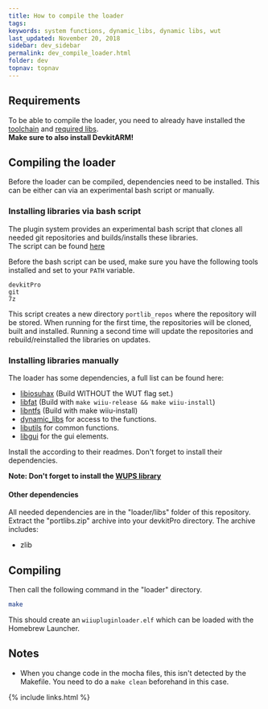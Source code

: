 ```yaml
---
title: How to compile the loader
tags: 
keywords: system functions, dynamic_libs, dynamic libs, wut
last_updated: November 20, 2018
sidebar: dev_sidebar
permalink: dev_compile_loader.html
folder: dev
topnav: topnav
---
```


## Requirements
To be able to compile the loader, you need to already have installed the [toolchain](dev_toolchain_setup) 
and [required libs](dev_required_libraries).  
**Make sure to also install DevkitARM!**

## Compiling the loader
Before the loader can be compiled, dependencies need to be installed. This can be either can via an experimental bash script or manually.

### Installing libraries via bash script
The plugin system provides an experimental bash script that clones all needed git repositories and builds/installs these libraries.  
The script can be found [here](https://github.com/Maschell/WiiUPluginLoader/blob/master/installupdateportlibs.sh)

Before the bash script can be used, make sure you have the following tools installed and set to your `PATH` variable.
```
devkitPro
git
7z
```

This script creates a new directory `portlib_repos` where the repository will be stored. When running for the first time, the repositories will be cloned, 
built and installed. Running a second time will update the repositories and rebuild/reinstalled the libraries on updates.

### Installing libraries manually
The loader has some dependencies, a full list can be found here:  
- [libiosuhax](https://github.com/dimok789/libiosuhax) (Build WITHOUT the WUT flag set.)
- [libfat](https://github.com/Maschell/libfat/) (Build with `make wiiu-release && make wiiu-install`)
- [libntfs](https://github.com/Maschell/libntfs-wiiu) (Build with make wiiu-install)
- [dynamic_libs](https://github.com/Maschell/dynamic_libs/tree/lib) for access to the functions.
- [libutils](https://github.com/Maschell/libutils) for common functions.  
- [libgui](https://github.com/Maschell/libgui) for the gui elements.

Install the according to their readmes. Don't forget to install their dependencies.

**Note: Don't forget to install the [WUPS library](dev_required_libraries#wups-library)**

#### Other dependencies

All needed dependencies are in the "loader/libs" folder of this repository. Extract the "portlibs.zip" archive into your devkitPro directory.
The archive includes:

- zlib

## Compiling

Then call the following command in the "loader" directory.

``` Bash
make
```

This should create an `wiiupluginloader.elf` which can be loaded with the Homebrew Launcher.

## Notes
- When you change code in the mocha files, this isn't detected by the Makefile. You need to do a `make clean` beforehand in this case.

{% include links.html %}
